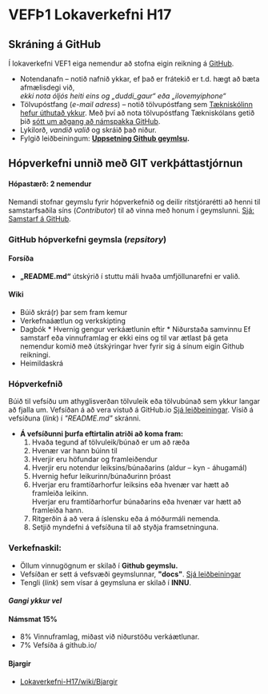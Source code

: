 # VEFÞ1 Lokaverkefni H17
## Skráning á GitHub
Í lokaverkefni VEF1 eiga nemendur að stofna eigin reikning á [GitHub](https://github.com). 

*	Notendanafn – notið nafnið ykkar,  ef það er frátekið er t.d. hægt að bæta afmælisdegi við, 
<br>_ekki nota óljós heiti eins og „duddi_gaur“ eða „ilovemyiphone“_
*	Tölvupóstfang (_e-mail adress_) – notið tölvupóstfang sem [Tækniskólinn hefur úthutað ykkur](http://www.tskoli.is/gott-ad-vita/adgangur-ad-tolvukerfi/).  Með því að nota tölvupóstfang Tækniskólans getið þið [sótt um aðgang að námspakka GitHub](https://education.github.com/pack). 
*	Lykilorð, _vandið valið_ og skráið það niður.
*	Fylgið leiðbeiningum: **[Uppsetning Github geymlsu](leiðbeiningar/UppsetningGithub-geymslu.pdf).**

## Hópverkefni unnið með GIT verkþáttastjórnun
#### Hópastærð: 2 nemendur
Nemandi stofnar geymslu fyrir hópverkefnið og deilir ritstjórarétti að henni til samstarfsaðila síns (_Contributor_) til að vinna með honum í geymslunni. [Sjá: Samstarf á GitHub](leiðbeiningar/Samstarf-GitHub.pdf).  

### GitHub hópverkefni geymsla (_repsitory_) 
#### Forsíða
*	**„README.md“** útskýrið í stuttu máli hvaða umfjöllunarefni er valið.
#### Wiki
*	Búið skrá(r) þar sem fram kemur 
* 	Verkefnaáætlun og verkskipting
* 	Dagbók 
		* Hvernig gengur verkáætlunin eftir
		* Niðurstaða samvinnu Ef samstarf eða vinnuframlag er ekki eins og til var ætlast þá geta nemendur komið með útskýringar hver fyrir sig á sínum eigin Github reikningi. 
* 	Heimildaskrá

### Hópverkefnið
Búið til vefsíðu um athyglisverðan tölvuleik eða tölvubúnað sem ykkur langar að fjalla um. 
Vefsíðan á að vera vistuð á GitHub.io [Sjá leiðbeiningar](leiðbeiningar/vefsida_Github.pdf). Vísið á vefsíðuna (_link_) í _"README.md"_ skránni.
*	**Á vefsíðunni þurfa eftirtalin atriði að koma fram:**
	1.	Hvaða tegund af tölvuleik/búnað er um að ræða
	2.	Hvenær var hann búinn til 
	3.	Hverjir eru höfundar og framleiðendur
	4.	Hverjir eru notendur leiksins/búnaðarins (aldur – kyn - áhugamál)
	5.	Hvernig hefur leikurinn/búnaðurinn þróast
	6.	Hverjar eru framtíðarhorfur leiksins eða hvenær var hætt að framleiða leikinn.
		<br>Hverjar eru framtíðarhorfur búnaðarins eða hvenær var hætt að framleiða hann.
	7.	Ritgerðin á að vera á íslensku eða á móðurmáli nemenda.
	8.	Setjið myndefni á vefsíðuna til að styðja framsetninguna.

### Verkefnaskil:
*	Öllum vinnugögnum er skilað í **Github geymslu.**
*	Vefsíðan er sett á vefsvæði geymslunnar, **"docs"**. [Sjá leiðbeiningar](leiðbeiningar/vefsida_Github.pdf)
*	Tengli (_link_) sem vísar á geymsluna er skilað í **INNU**. 

#### _Gangi ykkur vel_

#### Námsmat 15%  
* 8%  Vinnuframlag, miðast við niðurstöðu verkáætlunar.
* 7%  Vefsíða á github.io/

#### Bjargir
*	[Lokaverkefni-H17/wiki/Bjargir](https://github.com/vefhonnun/VEF1-Lokaverkefni-H17/wiki/Bjargir)


